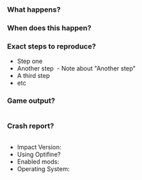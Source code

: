 <!-- Please describe your issue / suggestion in as much detail as possible. -->

<!-- Anything within these "<!--" tags won't be shown in your issue. -->
<!-- You can use markdown and some limited HTML to format your issue -->

<!-- The following sections can be deleted if this is not a bug -->

### What happens?
<!-- Example: My client crashes -->

### When does this happen?
<!-- Example: When I join a server -->

### Exact steps to reproduce?

- Step one
- Another step
  - Note about "Another step"
- A third step
- etc

### Game output?
<!-- Paste your game output between the two ``` marks -->
```

```

### Crash report?
<!-- If a crash report file was generated, you can paste its contents between the ``` marks -->
```

```

- Impact Version: <!-- e.g. "4.1 for 1.12.1" -->
- Using Optifine? <!-- Yes or No -->
- Enabled mods: <!-- e.g. "Killaura, Elytra+, Ridable with speed set to 3, etc" -->
- Operating System: <!-- e.g. "Windows 10 64bit" or "Fedora 24" -->
